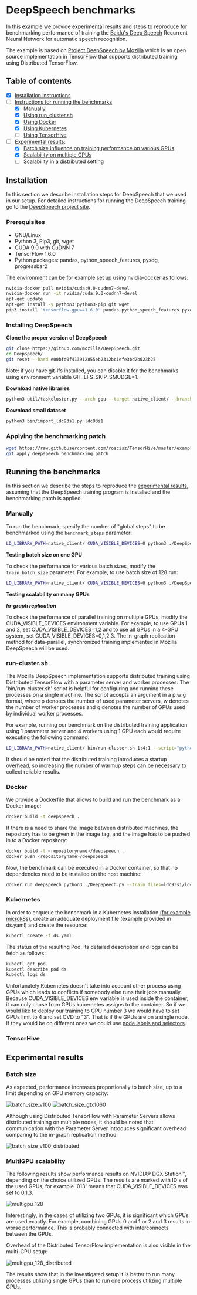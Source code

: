 # DeepSpeech benchmarks

In this example we provide experimental results and steps to reproduce for benchmarking performance of training the
[Baidu's Deep Speech](https://arxiv.org/abs/1412.5567) Recurrent Neural Network for automatic speech recognition.

The example is based on [Project DeepSpeech by Mozilla](https://github.com/mozilla/DeepSpeech) which is an open source
implementation in TensorFlow that supports distributed training using Distributed TensorFlow.

## Table of contents
- [x] [Installation instructions](#installation)
- [ ] [Instructions for running the benchmarks](#running-the-benchmarks)
  - [x] [Manually](#manually)
  - [x] [Using run_cluster.sh](#run-clustersh)
  - [x] [Using Docker](#docker)
  - [x] [Using Kubernetes](#kubernetes)
  - [ ] [Using TensorHive](#tensorhive)
- [ ] [Experimental results](#experimental-results):
  - [x] [Batch size influence on training performance on various GPUs](#batch-size)
  - [x] [Scalability on multiple GPUs](#multigpu-scalability)
  - [ ] Scalability in a distributed setting

## Installation

In this section we describe installation steps for DeepSpeech that we used in our setup.
For detailed instructions for running the DeepSpeech training go to the
[DeepSpeech project site](https://github.com/mozilla/DeepSpeech).

### Prerequisites

* GNU/Linux
* Python 3, Pip3, git, wget
* CUDA 9.0 with CuDNN 7
* TensorFlow 1.6.0
* Python packages: pandas, python_speech_features, pyxdg, progressbar2

The environment can be for example set up using nvidia-docker as follows:

```bash
nvidia-docker pull nvidia/cuda:9.0-cudnn7-devel
nvidia-docker run -it nvidia/cuda:9.0-cudnn7-devel
apt-get update
apt-get install -y python3 python3-pip git wget
pip3 install 'tensorflow-gpu==1.6.0' pandas python_speech_features pyxdg progressbar2 scipy
```

### Installing DeepSpeech

**Clone the proper version of DeepSpeech**
```bash
git clone https://github.com/mozilla/DeepSpeech.git
cd DeepSpeech/
git reset --hard e00bfd0f413912855eb2312bc1efe3bd2b023b25
```
Note: if you have git-lfs installed, you can disable it for the benchmarks using environment variable GIT_LFS_SKIP_SMUDGE=1.

**Download native libraries**
```bash
python3 util/taskcluster.py --arch gpu --target native_client/ --branch=v0.2.0
```

**Download small dataset**
```bash
python3 bin/import_ldc93s1.py ldc93s1
```

### Applying the benchmarking patch

```bash
wget https://raw.githubusercontent.com/roscisz/TensorHive/master/examples/deepspeech/deepspeech_benchmarking.patch
git apply deepspeech_benchmarking.patch
```

## Running the benchmarks

In this section we describe the steps to reproduce the [experimental results](#experimental-results),
assuming that the DeepSpeech training program is installed and the benchmarking patch is applied.

### Manually

To run the benchmark, specify the number of "global steps" to be benchmarked using the `benchmark_steps` parameter:

```bash
LD_LIBRARY_PATH=native_client/ CUDA_VISIBLE_DEVICES=0 python3 ./DeepSpeech.py --train_files=ldc93s1/ldc93s1.csv --dev_files=ldc93s1/ldc93s1.csv --test_files=ldc93s1/ldc93s1.csv --log_level=3 --benchmark_steps=10
```

**Testing batch size on one GPU**

To check the performance for various batch sizes, modify the `train_batch_size` parameter. For example, to use batch size of 128 run:

```bash
LD_LIBRARY_PATH=native_client/ CUDA_VISIBLE_DEVICES=0 python3 ./DeepSpeech.py --train_files=ldc93s1/ldc93s1.csv --dev_files=ldc93s1/ldc93s1.csv --test_files=ldc93s1/ldc93s1.csv --log_level=3 --benchmark_steps=10 --train_batch_size=128
```
**Testing scalability on many GPUs**

***In-graph replication***

To check the performance of parallel training on multiple GPUs, modify the CUDA_VISIBLE_DEVICES environment variable.
For example, to use GPUs 1 and 2, set CUDA_VISIBLE_DEVICES=1,2 and to use all GPUs in a 4-GPU system, set
CUDA_VISIBLE_DEVICES=0,1,2,3. The in-graph replication method for data-parallel, synchronized training implemented in
Mozilla DeepSpeech will be used.

### run-cluster.sh

The Mozilla DeepSpeech implementation supports distributed training using Distributed TensorFlow with a
parameter server and worker processes. The 'bin/run-cluster.sh' script is helpful for configuring and running
these processes on a single machine. The script accepts an argument in a p:w:g format, where p denotes the 
number of used parameter servers, w denotes the number of worker processes and g denotes the number of
GPUs used by individual worker processes.

For example, running our benchmark on the distributed training
application using 1 parameter server and 4 workers using 1 GPU each would require executing the following command:

```bash
LD_LIBRARY_PATH=native_client/ bin/run-cluster.sh 1:4:1 --script="python3 DeepSpeech.py" --train_files=ldc93s1/ldc93s1.csv --dev_files=ldc93s1/ldc93s1.csv --test_files=ldc93s1/ldc93s1.csv --train_batch_size=64 --epoch=1000 --benchmark_warmup_steps=10 --benchmark_steps=10 --log_level=3 --noshow_progressbar
```

It should be noted that the distributed training introduces a startup overhead, so increasing the number of
warmup steps can be necessary to collect reliable results.

### Docker

We provide a Dockerfile that allows to build and run the benchmark as a Docker image:


```bash
docker build -t deepspeech .
```

If there is a need to share the image between distributed machines, the repository has to be given
in the image tag, and the image has to be pushed in to a Docker repository:

```bash
docker build -t <repositoryname>/deepspeech .
docker push <repositoryname>/deepspeech
```
 
Now, the benchmark can be executed in a Docker container, so that no dependencies need to be installed
on the host machine: 
 
```bash
docker run deepspeech python3 ./DeepSpeech.py --train_files=ldc93s1/ldc93s1.csv --dev_files=ldc93s1/ldc93s1.csv --test_files=ldc93s1/ldc93s1.csv --log_level=3 --benchmark_steps=10 --train_batch_size=128
```


### Kubernetes

In order to enqueue the benchmark in a Kubernetes installation
[(for example microk8s)](https://gist.github.com/PiotrowskiD/07a57ad0f21e2b4de78454d02b34865c),
create an adequate deployment file (example provided in ds.yaml) and create the resource:

```bash
kubectl create -f ds.yaml
```

The status of the resulting Pod, its detailed description and logs can be fetch as follows:

```bash
kubectl get pod
kubectl describe pod ds
kubectl logs ds
``` 

Unfortunately Kubernetes doesn't take into account other process using GPUs which leads to conflicts if
somebody else runs their jobs manually. Because CUDA_VISIBLE_DEVICES env variable is used inside the
container, it can only chose from GPUs kubernetes assigns to the container. So if we would like to deploy
our training to GPU number 3 we would have to set GPUs limit to 4 and set CVD to "3". That is if the GPUs
are on a single node. If they would be on different ones we could use
[node labels and selectors](https://kubernetes.io/docs/tasks/configure-pod-container/assign-pods-nodes/).


### TensorHive

## Experimental results

### Batch size

As expected, performance increases proportionally to batch size, up to a limit depending on GPU memory capacity:  

![batch_size_v100](https://raw.githubusercontent.com/roscisz/TensorHive/master/examples/deepspeech/img/batch_size_v100.png)
![batch_size_gtx1060](https://raw.githubusercontent.com/roscisz/TensorHive/master/examples/deepspeech/img/batch_size_gtx1060.png)

Although using Distributed TensorFlow with Parameter Servers allows distributed training on multiple nodes, it
should be noted that communication with the Parameter Server introduces significant overhead comparing to the
in-graph replication method:  

![batch_size_v100_distributed](https://raw.githubusercontent.com/roscisz/TensorHive/master/examples/deepspeech/img/batch_size_v100_distributed.png)

### MultiGPU scalability

The following results show performance results on NVIDIA® DGX Station™, depending on the choice utilized GPUs. The
results are marked with ID's of the used GPUs, for example '013' means that CUDA_VISIBLE_DEVICES was set to 0,1,3.

![multigpu_128](https://raw.githubusercontent.com/roscisz/TensorHive/master/examples/deepspeech/img/multigpu_128.png)

Interestingly, in the cases of utilizing two GPUs, it is significant which GPUs are used exactly. For example,
combining GPUs 0 and 1 or 2 and 3 results in worse performance. This is probably connected with interconnects between
the GPUs.

Overhead of the Distributed TensorFlow implementation is also visible in the multi-GPU setup:

![multigpu_128_distributed](https://raw.githubusercontent.com/roscisz/TensorHive/master/examples/deepspeech/img/multigpu_128_distributed.png)

The results show that in the investigated setup it is better to run many processes utilizing single GPUs than 
to run one process utilizing multiple GPUs. 
